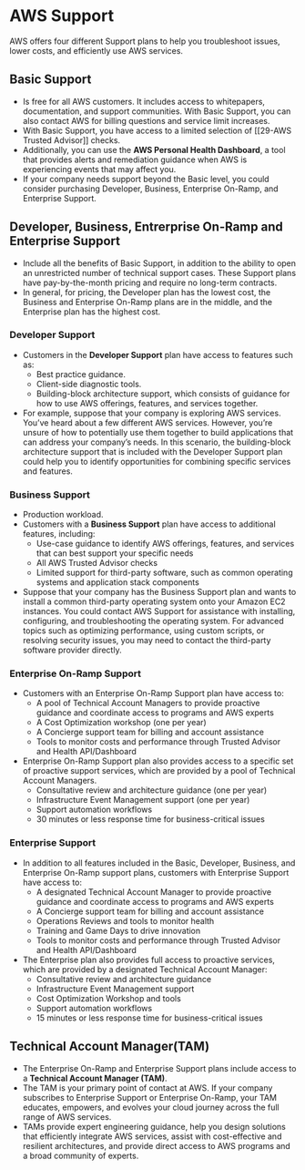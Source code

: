 # AWS Support
AWS offers four different Support plans to help you troubleshoot issues, lower costs, and efficiently use AWS services.


## Basic Support
- Is free for all AWS customers. It includes access to whitepapers, documentation, and support communities. With Basic Support, you can also contact AWS for billing questions and service limit increases.
- With Basic Support, you have access to a limited selection of [[29-AWS Trusted Advisor]] checks. 
- Additionally, you can use the **AWS Personal Health Dashboard**, a tool that provides alerts and remediation guidance when AWS is experiencing events that may affect you.
- If your company needs support beyond the Basic level, you could consider purchasing Developer, Business, Enterprise On-Ramp, and Enterprise Support.

## Developer, Business, Entrerprise On-Ramp and Enterprise Support
- Include all the benefits of Basic Support, in addition to the ability to open an unrestricted number of technical support cases. These Support plans have pay-by-the-month pricing and require no long-term contracts.
- In general, for pricing, the Developer plan has the lowest cost, the Business and Enterprise On-Ramp plans are in the middle, and the Enterprise plan has the highest cost.

### Developer Support
- Customers in the **Developer Support** plan have access to features such as:
	- Best practice guidance.
	- Client-side diagnostic tools.
	- Building-block architecture support, which consists of guidance for how to use AWS offerings, features, and services together.
- For example, suppose that your company is exploring AWS services. You’ve heard about a few different AWS services. However, you’re unsure of how to potentially use them together to build applications that can address your company’s needs. In this scenario, the building-block architecture support that is included with the Developer Support plan could help you to identify opportunities for combining specific services and features.

### Business Support
- Production workload.
- Customers with a **Business Support** plan have access to additional features, including: 
	- Use-case guidance to identify AWS offerings, features, and services that can best support your specific needs
	- All AWS Trusted Advisor checks
	- Limited support for third-party software, such as common operating systems and application stack components
- Suppose that your company has the Business Support plan and wants to install a common third-party operating system onto your Amazon EC2 instances. You could contact AWS Support for assistance with installing, configuring, and troubleshooting the operating system. For advanced topics such as optimizing performance, using custom scripts, or resolving security issues, you may need to contact the third-party software provider directly.

### Enterprise On-Ramp Support
- Customers with an Enterprise On-Ramp Support plan have access to:
	- A pool of Technical Account Managers to provide proactive guidance and coordinate access to programs and AWS experts
	- A Cost Optimization workshop (one per year)
	- A Concierge support team for billing and account assistance
	- Tools to monitor costs and performance through Trusted Advisor and Health API/Dashboard
- Enterprise On-Ramp Support plan also provides access to a specific set of proactive support services, which are provided by a pool of Technical Account Managers.
	- Consultative review and architecture guidance (one per year)
	- Infrastructure Event Management support (one per year)
	- Support automation workflows
	- 30 minutes or less response time for business-critical issues

### Enterprise Support
- In addition to all features included in the Basic, Developer, Business, and Enterprise On-Ramp support plans, customers with Enterprise Support have access to:
	- A designated Technical Account Manager to provide proactive guidance and coordinate access to programs and AWS experts
	- A Concierge support team for billing and account assistance
	- Operations Reviews and tools to monitor health
	- Training and Game Days to drive innovation
	- Tools to monitor costs and performance through Trusted Advisor and Health API/Dashboard
- The Enterprise plan also provides full access to proactive services, which are provided by a designated Technical Account Manager:
	- Consultative review and architecture guidance
	- Infrastructure Event Management support
	- Cost Optimization Workshop and tools
	- Support automation workflows
	- 15 minutes or less response time for business-critical issues

## Technical Account Manager(TAM)
- The Enterprise On-Ramp and Enterprise Support plans include access to a **Technical Account Manager (TAM)**.
- The TAM is your primary point of contact at AWS. If your company subscribes to Enterprise Support or Enterprise On-Ramp, your TAM educates, empowers, and evolves your cloud journey across the full range of AWS services.
- TAMs provide expert engineering guidance, help you design solutions that efficiently integrate AWS services, assist with cost-effective and resilient architectures, and provide direct access to AWS programs and a broad community of experts.